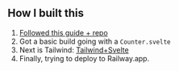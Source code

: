 ## How I built this

1. [Followed this guide + repo](https://khalidabuhakmeh.com/add-svelte-to-aspnet-core-projects)
2. Got a basic build going with a `Counter.svelte`
3. Next is Tailwind: [Tailwind+Svelte](https://medium.com/@mdwikycahyo/how-to-set-up-svelte-using-vite-and-tailwind-css-617040ebccec)
4. Finally, trying to deploy to Railway.app.